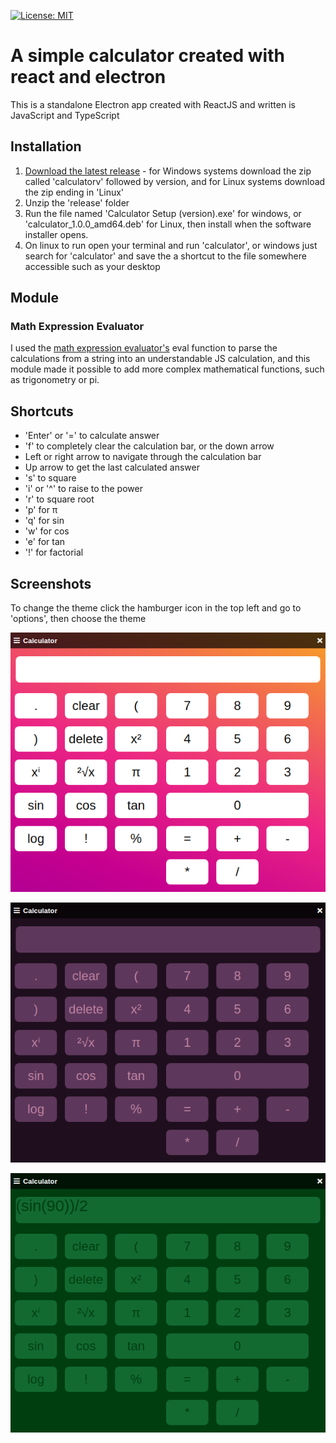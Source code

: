[![License: MIT](https://img.shields.io/badge/License-MIT-brightgreen.svg)](https://opensource.org/licenses/MIT)

# A simple calculator created with react and electron

This is a standalone Electron app created with ReactJS and written is JavaScript and TypeScript

## Installation
1. [Download the latest release](https://github.com/JamesSheppardd/simple-calculator/releases) - for Windows systems download the zip called 'calculatorv' followed by version, and for Linux systems download the zip ending in 'Linux'
2. Unzip the 'release' folder
3. Run the file named 'Calculator Setup (version).exe' for windows, or 'calculator_1.0.0_amd64.deb' for Linux, then install when the software installer opens.
4. On linux to run open your terminal and run 'calculator', or windows just search for 'calculator' and save the a shortcut to the file somewhere accessible such as your desktop

## Module

### Math Expression Evaluator

I used the [math expression evaluator's](https://www.npmjs.com/package/math-expression-evaluator) eval function to parse the calculations from a string into an understandable JS calculation, and this module made it possible to add more complex mathematical functions, such as trigonometry or pi.

## Shortcuts

- 'Enter' or '=' to calculate answer
- 'f' to completely clear the calculation bar, or the down arrow
- Left or right arrow to navigate through the calculation bar
- Up arrow to get the last calculated answer
- 's' to square
- 'i' or '^' to raise to the power
- 'r' to square root
- 'p' for π
- 'q' for sin
- 'w' for cos
- 'e' for tan
- '!' for factorial

## Screenshots
To change the theme click the hamburger icon in the top left and go to 'options', then choose the theme

![Default Theme](./assets/readme_images/calculator2.png)

![Dark Purple Theme](./assets/readme_images/calculator1.png)

![Gameboy Theme](./assets/readme_images/calculator3.png)
